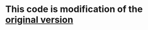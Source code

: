 # This code is modification of the [original version](https://github.com/JointFuse/CPP_learnings/tree/main/libs%20you%20will%20need/GUI%20original%20(many%20bugs%20to%20solve))
